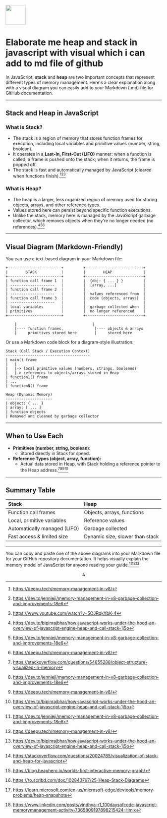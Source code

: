 <img src="https://r2cdn.perplexity.ai/pplx-full-logo-primary-dark%402x.png" style="height:64px;margin-right:32px"/>

# Elaborate me heap and stack in javascript with visual which i can add to md file of github

In JavaScript, **stack** and **heap** are two important concepts that represent different types of memory management. Here's a clear explanation along with a visual diagram you can easily add to your Markdown (.md) file for GitHub documentation.

***

## Stack and Heap in JavaScript

### What is Stack?

- The stack is a region of memory that stores function frames for execution, including local variables and primitive values (number, string, boolean).
- It operates in a **Last-In, First-Out (LIFO)** manner: when a function is called, a frame is pushed onto the stack; when it returns, the frame is popped off.
- The stack is fast and automatically managed by JavaScript (cleared when functions finish).[^1][^6][^8]


### What is Heap?

- The heap is a larger, less organized region of memory used for storing objects, arrays, and other reference types.
- Values stored here can persist beyond specific function executions.
- Unlike the stack, memory here is managed by the JavaScript garbage collector, which removes objects when they're no longer needed (no references).[^3][^6][^1]

***

## Visual Diagram (Markdown-Friendly)

You can use a text-based diagram in your Markdown file:

```
+------------------------+         +--------------------------+
|        STACK           |         |        HEAP              |
+------------------------+         +--------------------------+
| function call frame 1  |         |  {obj: { ... } }         |
| --------------------   |         |  [array, ...]            |
| function call frame 2  |         |                          |
| --------------------   |         |  values referenced from  |
| function call frame 3  |         |  code (objects, arrays)  |
| --------------------   |         |                          |
| local variables        |         |  garbage collected when  |
| primitives             |         |  no longer referenced    |
+------------------------+         +--------------------------+

    |                                  |
    |---- function frames,              |---- objects & arrays
    |     primitives stored here        |     stored here
```

Or use a Markdown code block for a diagram-style illustration:

```
Stack (Call Stack / Execution Context)
--------------------------------------
| main() frame
|   |
|   |-> local primitive values (numbers, strings, booleans)
|   |-> references to objects/arrays stored in Heap
| function1() frame
| ...
| functionN() frame

Heap (Dynamic Memory)
---------------------
| object: { ... }
| array: [ ... ]
| function objects
| Removed and cleaned by garbage collector
```


***

## When to Use Each

- **Primitives (number, string, boolean):**
    - Stored directly in Stack for speed.
- **Reference Types (object, array, function):**
    - Actual data stored in Heap, with Stack holding a reference pointer to the Heap address.[^4][^6][^1][^3]

***

## Summary Table

| Stack | Heap |
| :-- | :-- |
| Function call frames | Objects, arrays, functions |
| Local, primitive variables | Reference values |
| Automatically managed (LIFO) | Garbage collected |
| Fast access \& limited size | Dynamic size, slower than stack |


***

You can copy and paste one of the above diagrams into your Markdown file for your GitHub repository documentation. It helps visually explain the memory model of JavaScript for anyone reading your guide.[^6][^1][^3]
<span style="display:none">[^10][^2][^5][^7][^9]</span>

<div align="center">⁂</div>

[^1]: https://deepu.tech/memory-management-in-v8/

[^2]: https://blog.heaphero.io/worlds-first-interactive-memory-graph/

[^3]: https://dev.to/bipinrajbhar/how-javascript-works-under-the-hood-an-overview-of-javascript-engine-heap-and-call-stack-1j5o

[^4]: https://stackoverflow.com/questions/54855288/object-structure-visualized-in-memory

[^5]: https://ro.scribd.com/doc/102843797/25-Heap-Stack-Diagrams

[^6]: https://dev.to/jennieji/memory-management-in-v8-garbage-collection-and-improvements-18e6

[^7]: https://learn.microsoft.com/en-us/microsoft-edge/devtools/memory-problems/heap-snapshots

[^8]: https://www.youtube.com/watch?v=5OJRqkYbK-4

[^9]: https://www.linkedin.com/posts/vindhya-r1_100daysofcode-javascript-memorymanagement-activity-7365809197898215424-Hmix

[^10]: https://stackoverflow.com/questions/20024785/visualization-of-stack-and-heap-for-javascript

